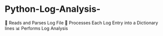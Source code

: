 # Python-Log-Analysis-
📂 Reads and Parses Log File 🧠 Processes Each Log Entry into a Dictionary lines  📊 Performs Log Analysis
